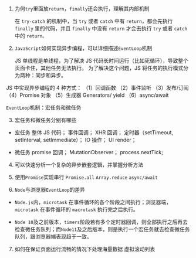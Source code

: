 
1. 为何`try`里面放`return`，`finally`还会执行，理解其内部机制

   在 `try-catch` 的机制中，当 `try` 或者 `catch` 中有 `return`，都会先执行 `finally` 里的代码，并且 `finally` 中没有 `return` 才会去执行 `try` 或者 `catch` 中的 `return。`

2. `JavaScript`如何实现异步编程，可以详细描述`EventLoop`机制

   JS 单线程是单线程，为了解决 JS 代码长时间运行（比如死循环），导致整个页面卡住，其他任务无法执行。
   为了解决这个问题，JS 将任务的执行模式分为两种：同步和异步。

JS 中实现异步编程的 4 种方式：
（1）回调函数
（2）事件监听
（3）发布/订阅
（4）Promise 对象
（5）生成器 Generators/ yield
（6）async/await

`EventLoop`机制：宏任务和微任务

3. 宏任务和微任务分别有哪些

- 宏任务
  整体 JS 代码；
  事件回调；
  XHR 回调；
  定时器（setTimeout, setInterval, setImmediate）；
  IO 操作；
  UI render；

- 微任务
  promise 回调；
  MutationObserver；
  process.nextTick;

4. 可以快速分析一个复杂的异步嵌套逻辑，并掌握分析方法

5. 使用`Promise`实现串行
   `Promise.all`
   `Array.reduce`
   `async/await`

6. `Node`与浏览器`EventLoop`的差异

- `Node.js`内，`microtask` 在事件循环的各个阶段之间执行；浏览器端，`microtask` 在事件循环的 `macrotask` 执行完之后执行。

- `Node 10`及之前版本，`timers`阶段若有多个定时器回调，则全部执行之后再去检查微任务队列；而`Node11`及之后版本，则是执行一个宏任务就去检查微任务队列，跟浏览器端表现趋于一致。

7. 如何在保证页面运行流畅的情况下处理海量数据
   虚拟滚动列表